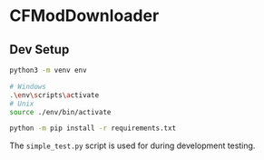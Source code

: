 # CFModDownloader

## Dev Setup

```sh
python3 -m venv env

# Windows
.\env\scripts\activate
# Unix
source ./env/bin/activate

python -m pip install -r requirements.txt
```

The `simple_test.py` script is used for during development testing.
